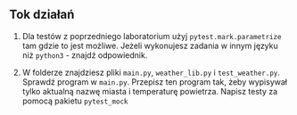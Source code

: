 
## Tok działań

1) Dla testów z poprzedniego laboratorium użyj `pytest.mark.parametrize` tam gdzie to jest możliwe.
Jeżeli wykonujesz zadania w innym języku niż `python3` - znajdź odpowiednik.


2) W folderze znajdziesz pliki `main.py`, `weather_lib.py` i `test_weather.py`. Sprawdź program w `main.py`. Przepisz ten program tak, żeby wypisywał tylko aktualną nazwę miasta i temperaturę powietrza. Napisz testy za pomocą pakietu `pytest_mock`